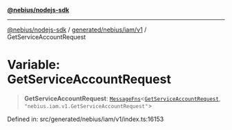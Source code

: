 [**@nebius/nodejs-sdk**](../../../../../README.md)

---

[@nebius/nodejs-sdk](../../../../../README.md) / [generated/nebius/iam/v1](../README.md) / GetServiceAccountRequest

# Variable: GetServiceAccountRequest

> **GetServiceAccountRequest**: [`MessageFns`](../../../../../runtime/protos/core/interfaces/MessageFns.md)\<[`GetServiceAccountRequest`](../interfaces/GetServiceAccountRequest.md), `"nebius.iam.v1.GetServiceAccountRequest"`\>

Defined in: src/generated/nebius/iam/v1/index.ts:16153
